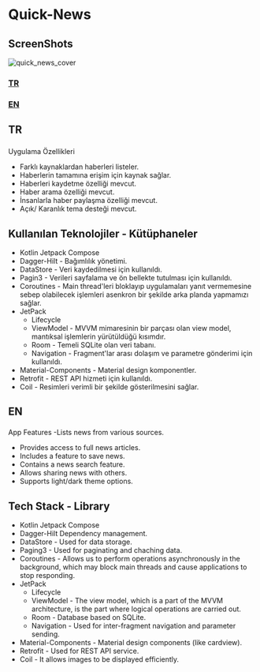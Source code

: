 # Quick-News

## ScreenShots
![quick_news_cover](https://github.com/user-attachments/assets/e40527c4-b71c-4cfc-a88c-0e80d265d4f5)

<div>
<h3><a href="#uygulama-icerik">TR</a></h3>
<h3><a href="#app-content">EN</a></h3>
</div>

## TR
### <p id="uygulama-icerik"></p>
Uygulama Özellikleri
 - Farklı kaynaklardan haberleri listeler.
 - Haberlerin tamamına erişim için kaynak sağlar.
 - Haberleri kaydetme özelliği mevcut.
 - Haber arama özelliği mevcut.
 - İnsanlarla haber paylaşma özelliği mevcut.
 - Açık/ Karanlık tema desteği mevcut.

## Kullanılan Teknolojiler - Kütüphaneler
- Kotlin Jetpack Compose
- Dagger-Hilt - Bağımlılık yönetimi.
- DataStore - Veri kaydedilmesi için kullanıldı.
- Pagin3 - Verileri sayfalama ve ön bellekte tutulması için kullanıldı.
- Coroutines - Main thread'leri bloklayıp uygulamaları yanıt vermemesine sebep olabilecek işlemleri asenkron bir şekilde arka planda yapmamızı sağlar.
- JetPack
    - Lifecycle 
    - ViewModel - MVVM mimaresinin bir parçası olan view model, mantıksal işlemlerin yürütüldüğü kısımdır.
    - Room - Temeli SQLite olan veri tabanı. 
    - Navigation - Fragment'lar arası dolaşım ve parametre gönderimi için kullanıldı.
- Material-Components - Material design komponentler.
- Retrofit - REST API hizmeti için kullanıldı.
- Coil - Resimleri verimli bir şekilde gösterilmesini sağlar.

## <p id="app-content">EN</p>
App Features
  -Lists news from various sources.
  - Provides access to full news articles.
  - Includes a feature to save news.
  - Contains a news search feature.
  - Allows sharing news with others.
  - Supports light/dark theme options.

## Tech Stack - Library
- Kotlin Jetpack Compose
- Dagger-Hilt Dependency management.
- DataStore - Used for data storage.
- Paging3 - Used for paginating and chaching data.
- Coroutines - Allows us to perform operations asynchronously in the background, which may block main threads and cause applications to stop responding.
- JetPack
    - Lifecycle
    - ViewModel - The view model, which is a part of the MVVM architecture, is the part where logical operations are carried out.
    - Room - Database based on SQLite.
    - Navigation - Used for inter-fragment navigation and parameter sending.
- Material-Components - Material design components (like cardview).
- Retrofit - Used for REST API service.
- Coil - It allows images to be displayed efficiently.
